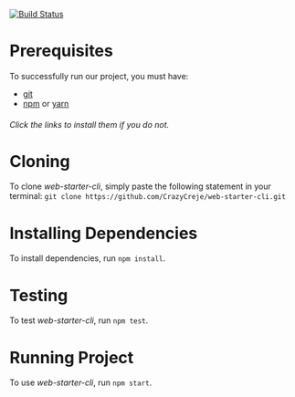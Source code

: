 [![Build Status](https://travis-ci.com/CrazyCreje/web-starter-cli.svg?branch=master)](https://travis-ci.com/CrazyCreje/web-starter-cli)
# Prerequisites

To successfully run our project, you must have:
* [git](https://git-scm.com/book/en/v2/Getting-Started-Installing-Git)
* [npm](https://www.npmjs.com/get-npm)  or [yarn](https://classic.yarnpkg.com/en/docs/install/#mac-stable )

###### Click the links to install them if you do not.
# Cloning

To clone *web-starter-cli*, simply paste the following statement in your terminal: 
`git clone https://github.com/CrazyCreje/web-starter-cli.git`

# Installing Dependencies

To install dependencies, run `npm install`.

# Testing

To test *web-starter-cli*, run `npm test`.

# Running Project

To use *web-starter-cli*, run `npm start`.

